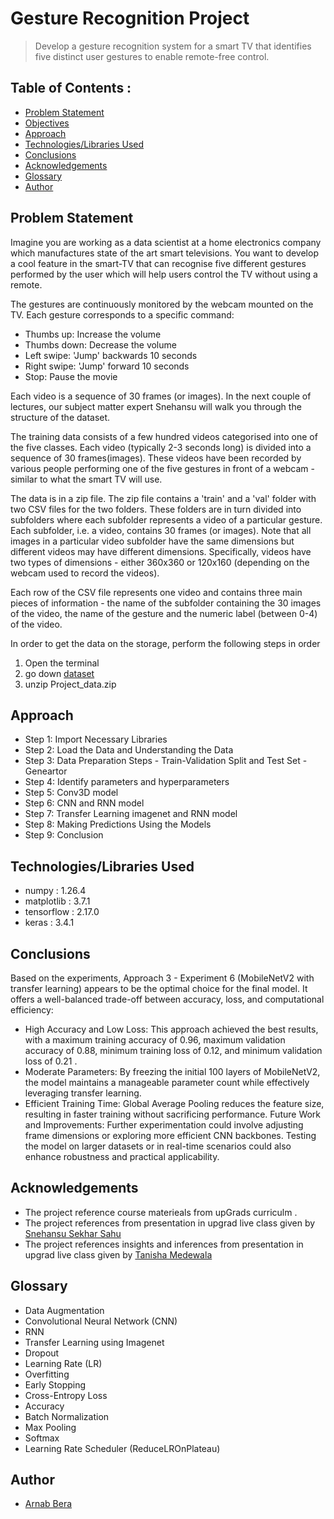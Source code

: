 # Gesture Recognition Project
> Develop a gesture recognition system for a smart TV that identifies five distinct user gestures to enable remote-free control.


## Table of Contents :
* [Problem Statement](#problem-statement)
* [Objectives](#objectives)
* [Approach](#approach)
* [Technologies/Libraries Used](#technologies/libraries-used)
* [Conclusions](#conclusions)
* [Acknowledgements](#acknowledgements)
* [Glossary](#glossary)
* [Author](#author)


## Problem Statement
Imagine you are working as a data scientist at a home electronics company which manufactures state of the art smart televisions. You want to develop a cool feature in the smart-TV that can recognise five different gestures performed by the user which will help users control the TV without using a remote.

The gestures are continuously monitored by the webcam mounted on the TV. Each gesture corresponds to a specific command:

- Thumbs up:  Increase the volume
- Thumbs down: Decrease the volume
- Left swipe: 'Jump' backwards 10 seconds
- Right swipe: 'Jump' forward 10 seconds  
- Stop: Pause the movie
 

Each video is a sequence of 30 frames (or images). In the next couple of lectures, our subject matter expert Snehansu will walk you through the structure of the dataset.

The training data consists of a few hundred videos categorised into one of the five classes. Each video (typically 2-3 seconds long) is divided into a sequence of 30 frames(images). These videos have been recorded by various people performing one of the five gestures in front of a webcam - similar to what the smart TV will use.  

The data is in a zip file. The zip file contains a 'train' and a 'val' folder with two CSV files for the two folders. These folders are in turn divided into subfolders where each subfolder represents a video of a particular gesture. Each subfolder, i.e. a video, contains 30 frames (or images). Note that all images in a particular video subfolder have the same dimensions but different videos may have different dimensions. Specifically, videos have two types of dimensions - either 360x360 or 120x160 (depending on the webcam used to record the videos).

Each row of the CSV file represents one video and contains three main pieces of information - the name of the subfolder containing the 30 images of the video, the name of the gesture and the numeric label (between 0-4) of the video.

In order to get the data on the storage, perform the following steps in order
1. Open the terminal
2. go down [dataset]( https://drive.google.com/uc?id=1ehyrYBQ5rbQQe6yL4XbLWe3FMvuVUGiL )
3. unzip Project_data.zip

## Approach

- Step 1: Import Necessary Libraries
- Step 2: Load the Data and Understanding the Data
- Step 3: Data Preparation Steps - Train-Validation Split and Test Set - Geneartor 
- Step 4: Identify parameters and hyperparameters
- Step 5: Conv3D model
- Step 6: CNN and RNN model
- Step 7: Transfer Learning imagenet and RNN model
- Step 8: Making Predictions Using the Models
- Step 9: Conclusion
  
## Technologies/Libraries Used
- numpy : 1.26.4
- matplotlib : 3.7.1
- tensorflow : 2.17.0
- keras : 3.4.1

## Conclusions
Based on the experiments, Approach 3 - Experiment 6 (MobileNetV2 with transfer learning) appears to be the optimal choice for the final model. It offers a well-balanced trade-off between accuracy, loss, and computational efficiency:

  - High Accuracy and Low Loss: This approach achieved the best results, with a maximum training accuracy of 0.96, maximum validation accuracy of 0.88, minimum training loss of 0.12, and minimum validation loss of 0.21 .
  - Moderate Parameters: By freezing the initial 100 layers of MobileNetV2, the model maintains a manageable parameter count while effectively leveraging transfer learning.
  - Efficient Training Time: Global Average Pooling reduces the feature size, resulting in faster training without sacrificing performance.
Future Work and Improvements: Further experimentation could involve adjusting frame dimensions or exploring more efficient CNN backbones. Testing the model on larger datasets or in real-time scenarios could also enhance robustness and practical applicability.



## Acknowledgements

- The project reference course materieals from upGrads curriculm .
- The project references from presentation in upgrad live class given by [Snehansu Sekhar Sahu]( https://www.linkedin.com/in/snehansu-sekhar-sahu-iisc/ )
- The project references insights and inferences from presentation in upgrad live class given by [Tanisha Medewala](https://www.linkedin.com/in/tanishamedewala/)

## Glossary

- Data Augmentation
- Convolutional Neural Network (CNN)
- RNN
- Transfer Learning using Imagenet
- Dropout
- Learning Rate (LR)
- Overfitting
- Early Stopping
- Cross-Entropy Loss
- Accuracy
- Batch Normalization
- Max Pooling
- Softmax
- Learning Rate Scheduler (ReduceLROnPlateau)

## Author
* [Arnab Bera]( https://www.linkedin.com/in/arnabbera-tech/ )
